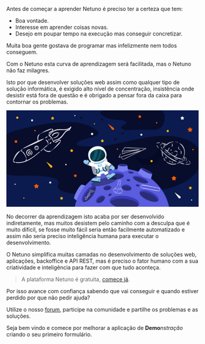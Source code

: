 Antes de começar a aprender Netuno é preciso ter a certeza que tem:

- Boa vontade.
- Interesse em aprender coisas novas.
- Desejo em poupar tempo na execução mas conseguir concretizar.

Muita boa gente gostava de programar mas infelizmente nem todos conseguem.

Com o Netuno esta curva de aprendizagem será facilitada, mas o Netuno não faz milagres.

Isto por que desenvolver soluções web assim como qualquer tipo de solução informática, é exigido alto nível de concentração, insistência onde desistir está fora de questão e é obrigado a pensar fora da caixa para contornar os problemas.

![Netuno é a plataforma de lançamento de projetos Web](/docs/assets/academy/introduction.jpg "Netuno é a plataforma de lançamento de projetos Web.")

No decorrer da aprendizagem isto acaba por ser desenvolvido indiretamente, mas muitos desistem pelo caminho com a desculpa que é muito difícil, se fosse muito fácil seria então facilmente automatizado e assim não seria preciso inteligência humana para executar o desenvolvimento.

O Netuno simplifica muitas camadas no desenvolvimento de soluções web, aplicações, backoffice e API REST, mas é preciso o fator humano com a sua criatividade e inteligência para fazer com que tudo aconteça.

> A plataforma Netuno é gratuita, [comece já](/docs/pt-PT/installation/).

Por isso avance com confiança sabendo que vai conseguir e quando estiver perdido por que não pedir ajuda?

Utilize o nosso [forum](https://forum.netuno.org), participe na comunidade e partilhe os problemas e as soluções.

Seja bem vindo e comece por melhorar a aplicação de **Demo**_nstração_ criando o seu primeiro formulário.
